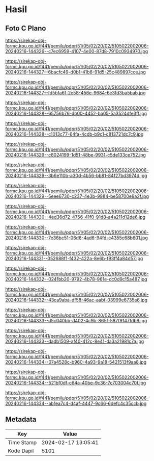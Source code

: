 # Hasil

## Foto C Plano

https://sirekap-obj-formc.kpu.go.id/f441/pemilu/pdpr/51/05/02/20/02/5105022002006-20240216-144326--c7ec6959-4107-4e00-87d8-7910c0934970.jpg

https://sirekap-obj-formc.kpu.go.id/f441/pemilu/pdpr/51/05/02/20/02/5105022002006-20240216-144327--6bacfc49-d0b1-41b6-91d5-25c489897cce.jpg

https://sirekap-obj-formc.kpu.go.id/f441/pemilu/pdpr/51/05/02/20/02/5105022002006-20240216-144327--fd5bfa6f-2e58-456e-9684-6e3fd3ba5bab.jpg

https://sirekap-obj-formc.kpu.go.id/f441/pemilu/pdpr/51/05/02/20/02/5105022002006-20240216-144328--65756b76-db00-4452-ba05-5a3524dfe3ff.jpg

https://sirekap-obj-formc.kpu.go.id/f441/pemilu/pdpr/51/05/02/20/02/5105022002006-20240216-144328--c1013c77-64fa-4cdb-b9c1-c813721dc7c9.jpg

https://sirekap-obj-formc.kpu.go.id/f441/pemilu/pdpr/51/05/02/20/02/5105022002006-20240216-144329--c8024199-1d51-48be-9931-c5de133ce752.jpg

https://sirekap-obj-formc.kpu.go.id/f441/pemilu/pdpr/51/05/02/20/02/5105022002006-20240216-144329--3b6e110b-a30d-4b56-bb81-84f27bd3974d.jpg

https://sirekap-obj-formc.kpu.go.id/f441/pemilu/pdpr/51/05/02/20/02/5105022002006-20240216-144329--5eee6730-c237-4e3b-9984-be58700e9a2f.jpg

https://sirekap-obj-formc.kpu.go.id/f441/pemilu/pdpr/51/05/02/20/02/5105022002006-20240216-144330--4ed36d72-4756-41f0-91d8-a4a211d12de6.jpg

https://sirekap-obj-formc.kpu.go.id/f441/pemilu/pdpr/51/05/02/20/02/5105022002006-20240216-144330--7e36bc51-06d6-4ad6-94fd-c4355c68b601.jpg

https://sirekap-obj-formc.kpu.go.id/f441/pemilu/pdpr/51/05/02/20/02/5105022002006-20240216-144331--052688f1-f432-422a-8e6b-f93ff4a84d57.jpg

https://sirekap-obj-formc.kpu.go.id/f441/pemilu/pdpr/51/05/02/20/02/5105022002006-20240216-144332--0241bb20-9792-4b78-961e-dc0d9c15a487.jpg

https://sirekap-obj-formc.kpu.go.id/f441/pemilu/pdpr/51/05/02/20/02/5105022002006-20240216-144332--43ca9aba-df58-46ac-aabf-03999e6735a6.jpg

https://sirekap-obj-formc.kpu.go.id/f441/pemilu/pdpr/51/05/02/20/02/5105022002006-20240216-144333--d5c040bb-d402-4c9b-865f-587f9147fdb9.jpg

https://sirekap-obj-formc.kpu.go.id/f441/pemilu/pdpr/51/05/02/20/02/5105022002006-20240216-144333--dadb1509-af40-412c-8e41-da3a21981c7a.jpg

https://sirekap-obj-formc.kpu.go.id/f441/pemilu/pdpr/51/05/02/20/02/5105022002006-20240216-144334--07a4528c-b960-4a93-9a18-5421513f9aa8.jpg

https://sirekap-obj-formc.kpu.go.id/f441/pemilu/pdpr/51/05/02/20/02/5105022002006-20240216-144334--521bf0df-c64a-40be-9c36-7c703004c70f.jpg

https://sirekap-obj-formc.kpu.go.id/f441/pemilu/pdpr/51/05/02/20/02/5105022002006-20240216-144334--ab1ea7c4-d4af-4447-9c66-6defc4c35ccb.jpg


## Metadata

| Key        | Value               |
| ---------- | ------------------- |
| Time Stamp | 2024-02-17 13:05:41 |
| Kode Dapil | 5101                |



